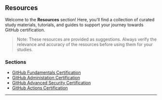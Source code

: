 ## Resources

Welcome to the **Resources** section! 
Here, you'll find a collection of curated study materials, tutorials, and guides to support your journey towards GitHub certification.

> Note: These resources are provided as suggestions. Always verify the relevance and accuracy of the resources before using them for your studies.


### Sections

- [GitHub Fundamentals Certification](01_fundamentals.md)
- [GitHub Administation Certification](02_administration.md)
- [GitHub Advanced Security Certification](03_advanced_security.md)
- [GitHub Actions Certification](04_actions.md)

----



